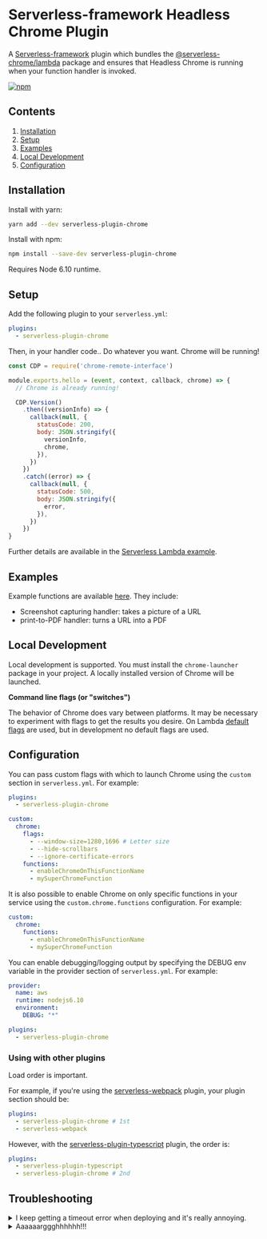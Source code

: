 # Serverless-framework Headless Chrome Plugin

A [Serverless-framework](https://github.com/serverless/serverless) plugin which bundles the [@serverless-chrome/lambda](/packages/lambda) package and ensures that Headless Chrome is running when your function handler is invoked.

[![npm](https://img.shields.io/npm/v/serverless-plugin-chrome.svg?style=flat-square)](https://www.npmjs.com/package/serverless-plugin-chrome)

## Contents
1. [Installation](#installation)
1. [Setup](#setup)
1. [Examples](#examples)
1. [Local Development](#local-development)
1. [Configuration](#configuration)


## Installation

Install with yarn:

```bash
yarn add --dev serverless-plugin-chrome
```

Install with npm:

```bash
npm install --save-dev serverless-plugin-chrome
```

Requires Node 6.10 runtime.


## Setup

Add the following plugin to your `serverless.yml`:

```yaml
plugins:
  - serverless-plugin-chrome
```

Then, in your handler code.. Do whatever you want. Chrome will be running!

```js
const CDP = require('chrome-remote-interface')

module.exports.hello = (event, context, callback, chrome) => {
  // Chrome is already running!

  CDP.Version()
    .then((versionInfo) => {
      callback(null, {
        statusCode: 200,
        body: JSON.stringify({
          versionInfo,
          chrome,
        }),
      })
    })
    .catch((error) => {
      callback(null, {
        statusCode: 500,
        body: JSON.stringify({
          error,
        }),
      })
    })
}
```

Further details are available in the [Serverless Lambda example](/examples/serverless-framework/aws).


## Examples

Example functions are available [here](/examples/serverless-framework). They include:

- Screenshot capturing handler: takes a picture of a URL
- print-to-PDF handler: turns a URL into a PDF


## Local Development

Local development is supported. You must install the `chrome-launcher` package in your project. A locally installed version of Chrome will be launched.

**Command line flags (or "switches")**

The behavior of Chrome does vary between platforms. It may be necessary to experiment with flags to get the results you desire. On Lambda [default flags](/packages/lambda/src/flags.js) are used, but in development no default flags are used.

## Configuration

You can pass custom flags with which to launch Chrome using the `custom` section in `serverless.yml`. For example:

```yaml
plugins:
  - serverless-plugin-chrome

custom:
  chrome:
    flags:
      - --window-size=1280,1696 # Letter size
      - --hide-scrollbars
      - --ignore-certificate-errors
    functions:
      - enableChromeOnThisFunctionName
      - mySuperChromeFunction
```

It is also possible to enable Chrome on only specific functions in your service using the `custom.chrome.functions` configuration. For example:

```yaml
custom:
  chrome:
    functions:
      - enableChromeOnThisFunctionName
      - mySuperChromeFunction
```

You can enable debugging/logging output by specifying the DEBUG env variable in the provider section of `serverless.yml`. For example:

```yaml
provider:
  name: aws
  runtime: nodejs6.10
  environment:
    DEBUG: "*"

plugins:
  - serverless-plugin-chrome
```


### Using with other plugins

Load order is important.

For example, if you're using the [serverless-webpack](https://github.com/serverless-heaven/serverless-webpack) plugin, your plugin section should be:

```yaml
plugins:
  - serverless-plugin-chrome # 1st
  - serverless-webpack
```

However, with the [serverless-plugin-typescript](https://github.com/graphcool/serverless-plugin-typescript) plugin, the order is:

```yaml
plugins:
  - serverless-plugin-typescript
  - serverless-plugin-chrome # 2nd
```


## Troubleshooting

<details id="ts-aws-client-timeout">
  <summary>I keep getting a timeout error when deploying and it's really annoying.</summary>

  Indeed, that is annoying. I've had the same problem, and so that's why it's now here in this troubleshooting section. This may be an issue in the underlying AWS SDK when using a slower Internet connection. Try changing the `AWS_CLIENT_TIMEOUT` environment variable to a higher value. For example, in your command prompt enter the following and try deploying again:

```bash
export AWS_CLIENT_TIMEOUT=3000000
```
</details>

<details id="ts-argh">
  <summary>Aaaaaarggghhhhhh!!!</summary>

  Uuurrrggghhhhhh! Have you tried [filing an Issue](https://github.com/adieuadieu/serverless-chrome/issues/new)?
</details>
